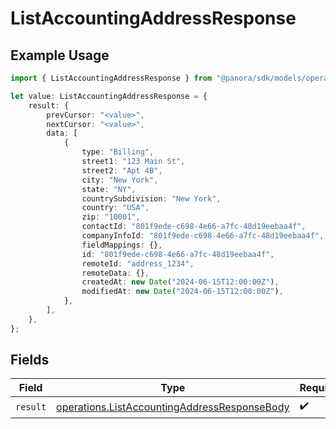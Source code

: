 # ListAccountingAddressResponse

## Example Usage

```typescript
import { ListAccountingAddressResponse } from "@panora/sdk/models/operations";

let value: ListAccountingAddressResponse = {
    result: {
        prevCursor: "<value>",
        nextCursor: "<value>",
        data: [
            {
                type: "Billing",
                street1: "123 Main St",
                street2: "Apt 4B",
                city: "New York",
                state: "NY",
                countrySubdivision: "New York",
                country: "USA",
                zip: "10001",
                contactId: "801f9ede-c698-4e66-a7fc-48d19eebaa4f",
                companyInfoId: "801f9ede-c698-4e66-a7fc-48d19eebaa4f",
                fieldMappings: {},
                id: "801f9ede-c698-4e66-a7fc-48d19eebaa4f",
                remoteId: "address_1234",
                remoteData: {},
                createdAt: new Date("2024-06-15T12:00:00Z"),
                modifiedAt: new Date("2024-06-15T12:00:00Z"),
            },
        ],
    },
};
```

## Fields

| Field                                                                                                        | Type                                                                                                         | Required                                                                                                     | Description                                                                                                  |
| ------------------------------------------------------------------------------------------------------------ | ------------------------------------------------------------------------------------------------------------ | ------------------------------------------------------------------------------------------------------------ | ------------------------------------------------------------------------------------------------------------ |
| `result`                                                                                                     | [operations.ListAccountingAddressResponseBody](../../models/operations/listaccountingaddressresponsebody.md) | :heavy_check_mark:                                                                                           | N/A                                                                                                          |
